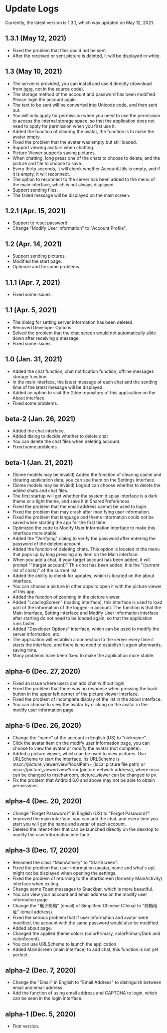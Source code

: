 # Update Logs
Currently, the latest version is 1.3.1, which was updated on May 12, 2021.

## 1.3.1 (May 12, 2021)
- Fixed the problem that files could not be sent.
- After the received or sent picture is deleted, it will be displayed in white.

## 1.3 (May 10, 2021)
- The server is provided, you can install and use it directly (download from [here](https://github.com/MrShieh-X/mschatroom/releases), not in the source code).
- The storage method of the account and password has been modified. Please login the account again.
- The text to be sent will be converted into Unicode code, and then sent out.
- You will only apply for permission when you need to use the permission to access the internal storage space, so that the application does not need to apply for permission when you first use it.
- Added the function of clearing the avatar, the function is to make the avatar empty.
- Fixed the problem that the avatar was empty but still loaded.
- Support viewing avatars when chatting.
- Picture Viewer supports saving pictures.
- When chatting, long press one of the chats to choose to delete, and the picture and file to choose to save.
- Every thirty seconds, it will check whether AccountUtils is empty, and if it is empty, it will reconnect.
- The option to reconnect to the server has been added to the menu of the main interface, which is not always displayed.
- Support sending files.
- The failed message will be displayed on the main screen.

## 1.2.1 (Apr. 15, 2021)
- Support to reset password.
- Change "Modify User Information" to "Account Profile".

## 1.2 (Apr. 14, 2021)
- Support sending pictures.
- Modified the start page.
- Optimize and fix some problems.

## 1.1.1 (Apr. 7, 2021)
- Fixed some issues.

## 1.1 (Apr. 5, 2021)
- The dialog for setting server information has been deleted.
- Removed Developer Options.
- Solved the problem that the chat screen would not automatically slide down after receiving a message.
- Fixed some issues.

## 1.0 (Jan. 31, 2021)
- Added the chat function, chat notification function, offline messages storage function.
- In the main interface, the latest message of each chat and the sending time of the latest message will be displayed.
- Added an option to visit the Gitee repository of this application on the About interface.
- Fixed some problems.

## beta-2 (Jan. 26, 2021)
- Added the chat interface.
- Added dialog to decide whether to delete chat
- You can delete the chat files when deleting account.
- Fixed some problems.

## beta-1 (Jan. 21, 2021)
- (Some models may be invalid) Added the function of clearing cache and clearing application data, you can see them on the Settings interface.
- (Some models may be invalid) Logout can choose whether to delete the added chats and chat files.
- The first startup will get whether the system display interface is a dark theme or a light theme, and save it in SharedPreferences.
- Fixed the problem that the email address cannot be used to login.
- Fixed the problem that may crash after modifying user information.
- Fixed the problem that language and theme information could not be saved when starting the app for the first time.
- Optimized the code to Modify User Information interface to make this interface more stable.
- Added the "Verifying" dialog to verify the password after entering the password of the deleted account.
- Added the function of deleting chats. This option is located in the menu that pops up by long pressing any item on the Main interface.
- When you add a chat, if your target account has been added, it will prompt ""(target account)" This chat has been added, it is the "(current list of chats)" of the current list
- Added the ability to check for updates, which is located on the about interface.
- You can choose a picture in other apps to open it with the picture viewer of this app.
- Added the function of zooming in the picture viewer.
- Added "LoadingScreen" (loading interface), this interface is used to load part of the information of the logged-in account. The function is that the Main interface, Setting interface and Modify User Information interface after starting do not need to be loaded again, so that the application runs faster.
- Added "Developer Options" interface, which can be used to modify the server information, etc.
- The application will establish a connection to the server every time it starts the interface, and there is no need to establish it again afterwards, saving time.
- Many problems have been fixed to make the application more stable.


## alpha-6 (Dec. 27, 2020)
- Fixed an issue where users can add chat without login.
- Fixed the problem that there was no response when pressing the back button in the upper left corner of the picture viewer interface.
- Fixed the problem of incomplete display of the list in the about interface.
- You can choose to view the avatar by clicking on the avatar in the modify user information page.

## alpha-5 (Dec. 26, 2020)
- Change the "name" of the account in English (US) to "nickname".
- Click the avatar item on the modify user information page, you can choose to view the avatar or modify the avatar (not complete).
- Added a picture viewer, which can be used to view pictures. Use URLScheme to start the interface. Its URLScheme is mscr://picture_viewer/view?localPath= (local picture file path) or mscr://picture_viewer/view?url= (picture network address), where mscr can be changed to mschatroom, picture_viewer can be changed to pv.
- Fix the problem that Android 6.0 and above may not be able to obtain permissions.

## alpha-4 (Dec. 20, 2020)
- Change "Forget Password?" in English (US) to "Forgot Password?".
- Improved the main interface, you can add the chat, and every time you start you will get the name and avatar of each account.
- Deleted the intent-filter that can be launched directly on the desktop to modify the user information interface.

## alpha-3 (Dec. 17, 2020)
- Renamed the class "MainActivity" to "StartScreen".
- Fixed the problem that user information (avatar, name and what's up) might not be displayed when opening the settings.
- Fixed the problem of returning to the StartScreen (formerly MainActivity) interface when exiting.
- Change some Toast messages to Snackbar, which is more beautiful.
- You can view your account and email address on the modify user information page.
- Change the "电子邮箱" (email) of Simplified Chinese (China) to "邮箱地址" (email address).
- Fixed the serious problem that if user information and avatar were modified, the account with the same password would also be modified.
- Added about page.
- Changed the applied theme colors (colorPrimary, colorPrimaryDark and colorAccent).
- You can use URLScheme to launch the application.
- Added MainScreen (main interface) to add chat, this function is not yet perfect.

## alpha-2 (Dec. 7, 2020)
- Change the "Email" in English to "Email Address" to distinguish between email and email address.
- Add the function of using email address and CAPTCHA to login, which can be seen in the login interface.

## alpha-1 (Dec. 5, 2020)
- First version.